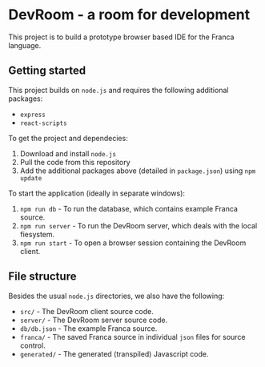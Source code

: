 # DevRoom - a room for development

This project is to build a prototype browser based IDE for the Franca language.

## Getting started

This project builds on `node.js` and requires the following additional packages:
- `express`
- `react-scripts`

To get the project and dependecies:
1. Download and install `node.js`
2. Pull the code from this repository
3. Add the additional packages above (detailed in `package.json`) using `npm update`

To start the application (ideally in separate windows):
1. `npm run db` - To run the database, which contains example Franca source.
2. `npm run server` - To run the DevRoom server, which deals with the local fiesystem.
3. `npm run start` - To open a browser session containing the DevRoom client.

## File structure

Besides the usual `node.js` directories, we also have the following:
- `src/` - The DevRoom client source code.
- `server/` - The DevRoom server source code.
- `db/db.json` - The example Franca source.
- `franca/` - The saved Franca source in individual `json` files for source control.
- `generated/` - The generated (transpiled) Javascript code.
 
